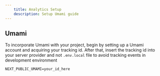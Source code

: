 ```yaml
---
    title: Analytics Setup
    description: Setup Umami guide
---
```


## Umami

To incorporate Umami with your project, begin by setting up a Umami account and acquiring your tracking id. After that, insert the tracking id into your server provider and not `.env.local` file to avoid tracking events in development environment

```env
NEXT_PUBLIC_UMAMI=your_id_here
```
